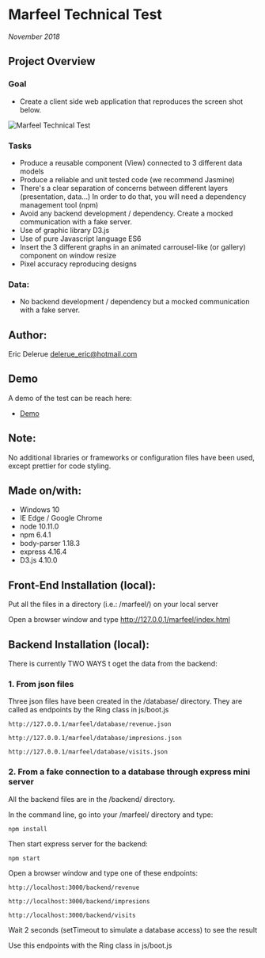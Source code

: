 # Marfeel Technical Test

*November 2018*

## Project Overview

### Goal

* Create a client side web application that reproduces the screen shot below.

![Marfeel Technical Test](http://dev.ericdelerue.com/marfeel/img/marfeel-test.png)

### Tasks

- Produce a reusable component (View) connected to 3 different data models
- Produce a reliable and unit tested code (we recommend Jasmine)
- There's a clear separation of concerns between different layers (presentation, data...) In order to do that, you will need a dependency management tool (npm)
- Avoid any backend development / dependency. Create a mocked communication with a fake server.
- Use of graphic library D3.js
- Use of pure Javascript language ES6
- Insert the 3 different graphs in an animated carrousel-like (or gallery) component on window resize
- Pixel accuracy reproducing designs

### Data:

- No backend development / dependency but a mocked communication with a fake server.


## Author: 

Eric Delerue
delerue_eric@hotmail.com

## Demo

A demo of the test can be reach here:

* [Demo](http://dev.ericdelerue.com/marfeel/index.html) 

## Note: 

No additional libraries or frameworks or configuration files have been used, except prettier for code styling.

## Made on/with:

  - Windows 10
  - IE Edge / Google Chrome
  - node 10.11.0
  - npm 6.4.1
  - body-parser 1.18.3
  - express 4.16.4
  - D3.js 4.10.0

## Front-End Installation (local):

Put all the files in a directory (i.e.: /marfeel/) on your local server

Open a browser window and type http://127.0.0.1/marfeel/index.html 

## Backend Installation (local):

There is currently TWO WAYS t oget the data from the backend:

### 1. From json files

Three json files have been created in the /database/ directory. They are called as endpoints by the Ring class in js/boot.js 

	http://127.0.0.1/marfeel/database/revenue.json

	http://127.0.0.1/marfeel/database/impresions.json

	http://127.0.0.1/marfeel/database/visits.json

### 2. From a fake connection to a database through express mini server

All the backend files are in the /backend/ directory. 

In the command line, go into your /marfeel/ directory and type: 

	npm install

Then start express server for the backend:

	npm start 

Open a browser window and type one of these endpoints:

	http://localhost:3000/backend/revenue 

	http://localhost:3000/backend/impresions 

	http://localhost:3000/backend/visits 

Wait 2 seconds (setTimeout to simulate a database access) to see the result

Use this endpoints with the Ring class in js/boot.js 

